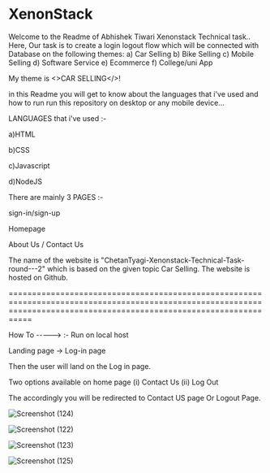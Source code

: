 # XenonStack
Welcome to the Readme of Abhishek Tiwari Xenonstack Technical task.. Here, Our task is to create a login logout flow which will be connected with Database on the following themes: a) Car Selling b) Bike Selling c) Mobile Selling d) Software Service e) Ecommerce f) College/uni App

My theme is <>CAR SELLING</>!

in this Readme you will get to know about the languages that i've used and how to run run this repository on desktop or any mobile device...

LANGUAGES that i've used :-

a)HTML

b)CSS

c)Javascript

d)NodeJS

There are mainly 3 PAGES :-

sign-in/sign-up

Homepage

About Us / Contact Us

The name of the website is "ChetanTyagi-Xenonstack-Technical-Task-round---2" which is based on the given topic Car Selling. The website is hosted on Github.

=======================================================================================================================================================================

How To -----> :- Run on local host

Landing page -> Log-in page



Then the user will land on the Log in page.

Two options available on home page (i) Contact Us (ii) Log Out

The accordingly you will be redirected to Contact US page Or Logout Page.


![Screenshot (124)](https://user-images.githubusercontent.com/101544495/223482962-6c801598-3a64-40d2-802e-5f8c62776e77.png)

![Screenshot (122)](https://user-images.githubusercontent.com/101544495/223482644-2d586039-adac-43c9-bfdc-b22b7b90524b.png)

![Screenshot (123)](https://user-images.githubusercontent.com/101544495/223482915-eeaeb2e7-85a6-4de5-b020-d52c99126063.png)


![Screenshot (125)](https://user-images.githubusercontent.com/101544495/223483029-e266b824-84b7-460e-9100-5c8ba11e2cb1.png)



